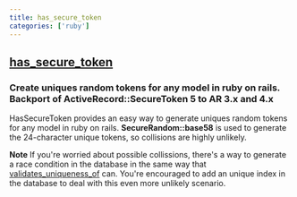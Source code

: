 ```yaml
---
title: has_secure_token
categories: ['ruby']
---
```

## [has_secure_token](https://github.com/robertomiranda/has_secure_token)

### Create uniques random tokens for any model in ruby on rails. Backport of ActiveRecord::SecureToken 5 to AR 3.x and 4.x


HasSecureToken provides an easy way to generate uniques random tokens for any model in ruby on rails. **SecureRandom::base58** is used to generate the 24-character unique tokens, so collisions are highly unlikely.

**Note** If you're worried about possible collissions, there's a way to generate a race condition in the database in the same way that [validates_uniqueness_of](http://api.rubyonrails.org/classes/ActiveRecord/Validations/ClassMethods.html) can. You're encouraged to add an unique index in the database to deal with this even more unlikely scenario.
